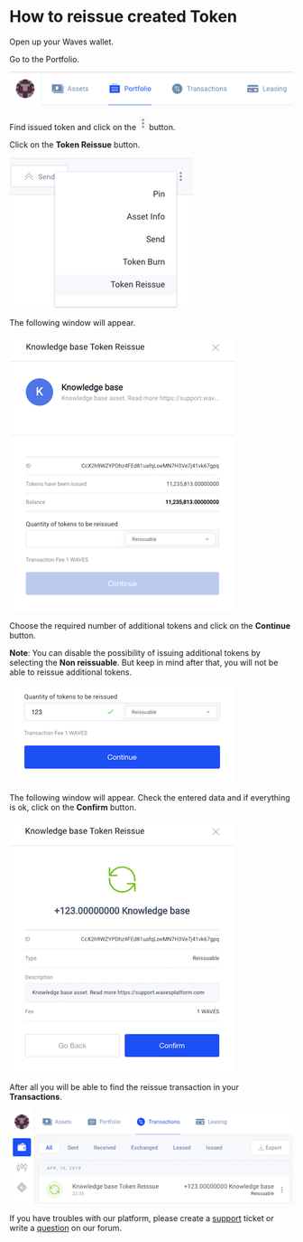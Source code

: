 # How to reissue created Token

Open up your Waves wallet.

Go to the Portfolio.

![](/_assets/token_reissue_01.png)

Find issued token and click on the ![](/_assets/token_reissue_02.png) button.

Click on the **Token Reissue** button.

![](/_assets/token_reissue_03.png)

The following window will appear.

![](/_assets/token_reissue_04.png)

Choose the required number of additional tokens and click on the **Continue** button.

**Note**: You can disable the possibility of issuing additional tokens by selecting the **Non reissuable**.
But keep in mind after that, you will not be able to reissue additional tokens.

![](/_assets/token_reissue_05.png)

The following window will appear.
Check the entered data and if everything is ok, click on the **Confirm** button.

![](/_assets/token_reissue_06.png)

After all you will be able to find the reissue transaction in your **Transactions**.

![](/_assets/token_reissue_07.png)

If you have troubles with our platform, please create a [support](https://support.wavesplatform.com/) ticket or write a [question](https://forum.wavesplatform.com/) on our forum.
